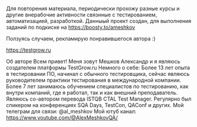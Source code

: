 
Для повторения материала, периодически прохожу разные курсы и другие внерабочие активности связнные с тестированием, автоматизацией, разработкой.
Данныый проект создан, для выполнения заданий по подкиске на https://boosty.to/ameshkov

Ползуясь случаем, рекламирую понравившегося автора :)

https://testgrow.ru

Об авторе
Всем привет! Меня зовут Мешков Александр и я являюсь создателем платформы TestGrow.ru
Немного о себе:
Более 13 лет опыта в тестировании ПО, начинал с обычного тестировщика, сейчас являюсь руководителем практики тестирования в международной компании.
Более 7 лет занимаюсь обучением специалистов по тестированию, как внутри компаний, где я работал, так и как внешний преподаватель.
Являюсь со-автором перевода ISTQB CTAL Test Manager.
Регулярно был спикером на конференциях SQA Days, TestCon, QAConf и других.
Мой телеграм для связи: @al_meshkov
Мой ютуб канал: https://www.youtube.com/@AlexMeshkovQA/
